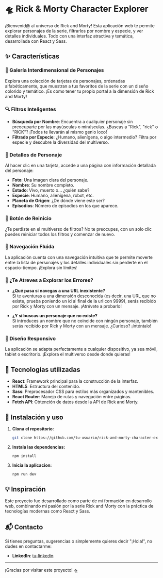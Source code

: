 # 🛸 Rick & Morty Character Explorer

¡Bienvenid@ al universo de Rick and Morty! Esta aplicación web te permite explorar personajes de la serie, filtrarlos por nombre y especie, y ver detalles individuales. Todo con una interfaz atractiva y temática, desarrollada con React y Sass.

## ✨ Características

### 🧬 Galería Interdimensional de Personajes

Explora una colección de tarjetas de personajes, ordenadas alfabéticamente, que muestran a tus favoritos de la serie con un diseño colorido y temático. ¡Es como tener tu propio portal a la dimensión de Rick and Morty!

### 🔍 Filtros Inteligentes

- **Búsqueda por Nombre**: Encuentra a cualquier personaje sin preocuparte por las mayúsculas o minúsculas. ¿Buscas a "Rick", "rick" o "RICK"? ¡Todos te llevarán al mismo genio loco!
- **Filtrado por Especie**: ¿Humano, alienígena, o algo intermedio? Filtra por especie y descubre la diversidad del multiverso.

### 📄 Detalles de Personaje

Al hacer clic en una tarjeta, accede a una página con información detallada del personaje:

- **Foto**: Una imagen clara del personaje.
- **Nombre**: Su nombre completo.
- **Estado**: Vivo, muerto o... ¿quién sabe?
- **Especie**: Humano, alienígena, robot, etc.
- **Planeta de Origen**: ¿De dónde viene este ser?
- **Episodios**: Número de episodios en los que aparece.

### 🔄 Botón de Reinicio

¿Te perdiste en el multiverso de filtros? No te preocupes, con un solo clic puedes reiniciar todos los filtros y comenzar de nuevo.

### 🧭 Navegación Fluida

La aplicación cuenta con una navegación intuitiva que te permite moverte entre la lista de personajes y los detalles individuales sin perderte en el espacio-tiempo. ¡Explora sin límites!

### 🚫 ¿Te Atreves a Explorar los Errores?

- **¿Qué pasa si navegas a una URL inexistente?**  
  Si te aventuras a una dimensión desconocida (es decir, una URL que no existe, prueba poniendo un id al final de la url con 9999), serás recibido por Rick y Morty con un mensaje. ¡Atrévete a probarlo!

- **¿Y si buscas un personaje que no existe?**  
  Si introduces un nombre que no coincide con ningún personaje, también serás recibido por Rick y Morty con un mensaje. ¿Curioso? ¡Inténtalo!

### 📱 Diseño Responsivo

La aplicación se adapta perfectamente a cualquier dispositivo, ya sea móvil, tablet o escritorio. ¡Explora el multiverso desde donde quieras!

## 🔧 Tecnologías utilizadas

- **React**: Framework principal para la construcción de la interfaz.
- **HTML5**: Estructura del contenido.
- **Sass**: Preprocesador CSS para estilos más organizados y mantenibles.
- **React Router**: Manejo de rutas y navegación entre páginas.
- **Fetch API**: Obtención de datos desde la API de Rick and Morty.

## 🚀 Instalación y uso

1. **Clona el repositorio:**

   ```bash
   git clone https://github.com/tu-usuario/rick-and-morty-character-explorer.git

2. **Instala las dependencias:**

   ```bash
   npm install

3. **Inicia la aplicacion:**

   ```bash
   npm run dev

## 💡 Inspiración

Este proyecto fue desarrollado como parte de mi formación en desarrollo web, combinando mi pasión por la serie Rick and Morty con la práctica de tecnologías modernas como React y Sass.

## 📬 Contacto

Si tienes preguntas, sugerencias o simplemente quieres decir "¡Hola!", no dudes en contactarme:

- **LinkedIn**: [tu-linkedin](https://www.linkedin.com/in/laura-martinez-perez-a5aa78299)

---

¡Gracias por visitar este proyecto! 🛸
  

